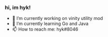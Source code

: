 ### hi, im hyk!

- 🔭 I’m currently working on vinity utility mod
- 🌱 I’m currently learning Go and Java
- 📫 How to reach me: hyk#8046


